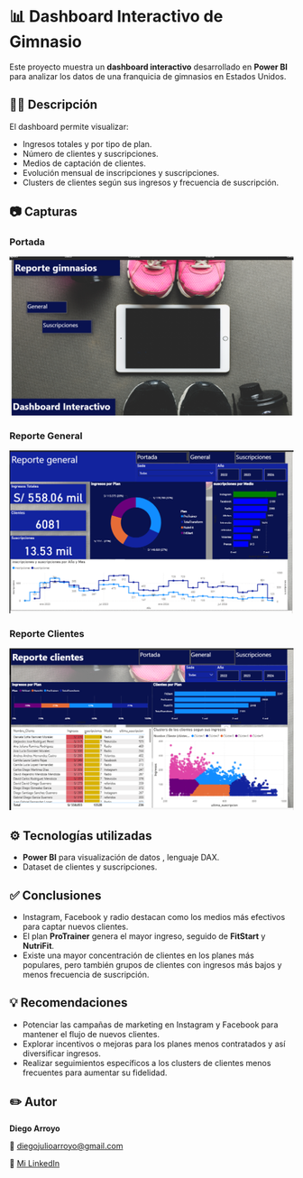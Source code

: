 # 📊 Dashboard Interactivo de Gimnasio

Este proyecto muestra un **dashboard interactivo** desarrollado en **Power BI** para analizar los datos de una franquicia de gimnasios en Estados Unidos.

## 🏋️‍♂️ Descripción

El dashboard permite visualizar:
- Ingresos totales y por tipo de plan.
- Número de clientes y suscripciones.
- Medios de captación de clientes.
- Evolución mensual de inscripciones y suscripciones.
- Clusters de clientes según sus ingresos y frecuencia de suscripción.

## 📷 Capturas

### Portada
![Portada](imagen1.png)

### Reporte General
![Reporte General](imagen2.png)

### Reporte Clientes
![Reporte Clientes](imagen3.png)


## ⚙️ Tecnologías utilizadas

- **Power BI** para visualización de datos , lenguaje DAX.
- Dataset  de clientes y suscripciones.

## ✅ Conclusiones

- Instagram, Facebook y radio destacan como los medios más efectivos para captar nuevos clientes.
- El plan **ProTrainer** genera el mayor ingreso, seguido de **FitStart** y **NutriFit**.
- Existe una mayor concentración de clientes en los planes más populares, pero también grupos de clientes con ingresos más bajos y menos frecuencia de suscripción.

## 💡 Recomendaciones

- Potenciar las campañas de marketing en Instagram y Facebook para mantener el flujo de nuevos clientes.
- Explorar incentivos o mejoras para los planes menos contratados y así diversificar ingresos.
- Realizar seguimientos específicos a los clusters de clientes menos frecuentes para aumentar su fidelidad.

## ✏️ Autor

**Diego Arroyo**

📧 diegojulioarroyo@gmail.com 
 
🔗 [Mi LinkedIn](https://www.linkedin.com/in/diego-arroyo-b2153b229/) 



